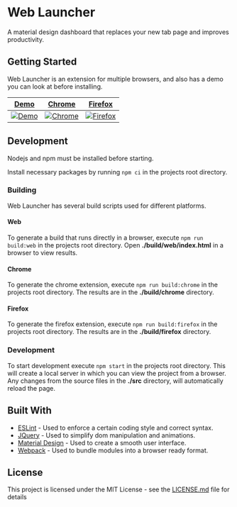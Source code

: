 # Web Launcher

A material design dashboard that replaces your new tab page and improves productivity.

## Getting Started

Web Launcher is an extension for multiple browsers, and also has a demo you can look at before installing.

|                                                    [Demo](https://jwr12135.github.io/web-launcher/)                                                    |                                                    [Chrome](https://chrome.google.com/webstore/detail/web-launcher/akomlegpokabommpdjfmhnbdcnaefmdo/)                                                     |                                                      [Firefox](https://addons.mozilla.org/en-US/firefox/addon/weblauncher/)                                                      |
| :----------------------------------------------------------------------------------------------------------------------------------------------------: | :-------------------------------------------------------------------------------------------------------------------------------------------------------------------------------------------------------: | :------------------------------------------------------------------------------------------------------------------------------------------------------------------------------: |
| [![Demo](https://raw.githubusercontent.com/jwr12135/web-launcher/master/assets/icons/128.png 'Demo')](https://jwr12135.github.io/web-launcher/ 'Demo') | [![Chrome](https://raw.githubusercontent.com/jwr12135/web-launcher/master/assets/chrome.png 'Chrome')](https://chrome.google.com/webstore/detail/web-launcher/akomlegpokabommpdjfmhnbdcnaefmdo/ 'Chrome') | [![Firefox](https://raw.githubusercontent.com/jwr12135/web-launcher/master/assets/firefox.png 'Firefox')](https://addons.mozilla.org/en-US/firefox/addon/weblauncher/ 'Firefox') |

## Development

Nodejs and npm must be installed before starting.

Install necessary packages by running `npm ci` in the projects root directory.

### Building

Web Launcher has several build scripts used for different platforms.

#### Web

To generate a build that runs directly in a browser, execute `npm run build:web` in the projects root directory.
Open **./build/web/index.html** in a browser to view results.

#### Chrome

To generate the chrome extension, execute `npm run build:chrome` in the projects root directory.
The results are in the **./build/chrome** directory.

#### Firefox

To generate the firefox extension, execute `npm run build:firefox` in the projects root directory.
The results are in the **./build/firefox** directory.

### Development

To start development execute `npm start` in the projects root directory. This will create a local server in which you can view the project from a browser. Any changes from the source files in the **./src** directory, will automatically reload the page.

## Built With

- [ESLint](https://eslint.org/) - Used to enforce a certain coding style and correct syntax.
- [JQuery](https://jquery.com/) - Used to simplify dom manipulation and animations.
- [Material Design](https://material.io/) - Used to create a smooth user interface.
- [Webpack](https://webpack.js.org/) - Used to bundle modules into a browser ready format.

## License

This project is licensed under the MIT License - see the [LICENSE.md](LICENSE.md) file for details
